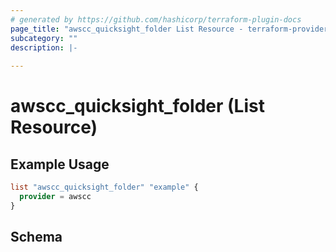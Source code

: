 ```yaml
---
# generated by https://github.com/hashicorp/terraform-plugin-docs
page_title: "awscc_quicksight_folder List Resource - terraform-provider-awscc"
subcategory: ""
description: |-
  
---
```


# awscc_quicksight_folder (List Resource)



## Example Usage

```terraform
list "awscc_quicksight_folder" "example" {
  provider = awscc
}
```

<!-- schema generated by tfplugindocs -->
## Schema
